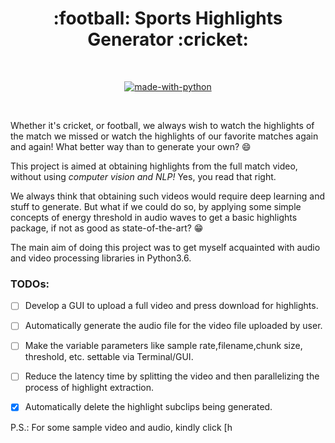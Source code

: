 <h1 align="center">:football: Sports Highlights Generator :cricket:</h1>

<div align="center">

<br>

[![made-with-python](https://forthebadge.com/images/badges/made-with-python.svg)](https://www.python.org/)

<br>

</div>


Whether it's cricket, or football, we always wish to watch the highlights of the match we missed or watch the highlights of our favorite matches again and again! What better way than to generate your own? :smile:

This project is aimed at obtaining highlights from the full match video, without using *computer vision and NLP!* Yes, you read that right.

We always think that obtaining such videos would require deep learning and stuff to generate. But what if we could do so, by applying some simple concepts of energy threshold in audio waves to get a basic highlights package, if not as good as state-of-the-art? :grin:

The main aim of doing this project was to get myself acquainted with audio and video processing libraries in Python3.6.

### TODOs:

* [ ] Develop a GUI to upload a full video and press download for highlights.
* [ ] Automatically generate the audio file for the video file uploaded by user.
* [ ] Make the variable parameters like sample rate,filename,chunk size, threshold, etc. settable via Terminal/GUI.
* [ ] Reduce the latency time by splitting the video and then parallelizing the process of highlight extraction.
* [x] Automatically delete the highlight subclips being generated.


P.S.: For some sample video and audio, kindly click [h